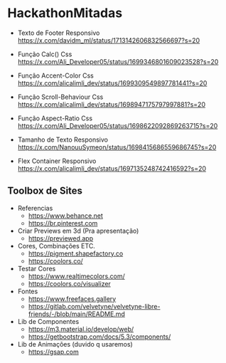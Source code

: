 # HackathonMitadas

- Texto de Footer Responsivo
https://x.com/davidm_ml/status/1713142606832566697?s=20

- Função Calc() Css
https://x.com/Ali_Developer05/status/1699346801609023528?s=20

- Função Accent-Color Css
https://x.com/alicalimli_dev/status/1699309549897781441?s=20

- Função Scroll-Behaviour Css
https://x.com/alicalimli_dev/status/1698947175797997881?s=20

- Função Aspect-Ratio Css
https://x.com/Ali_Developer05/status/1698622092869263715?s=20

- Tamanho de Texto Responsivo
https://x.com/NanouuSymeon/status/1698415686559686745?s=20

- Flex Container Responsivo
https://x.com/alicalimli_dev/status/1697135248742416592?s=20

## Toolbox de Sites
- Referencias
  - https://www.behance.net
  - https://br.pinterest.com
- Criar Previews em 3d (Pra apresentação)
  - https://previewed.app
- Cores, Combinações ETC.
  - https://pigment.shapefactory.co
  - https://coolors.co/
- Testar Cores 
  - https://www.realtimecolors.com/
  - https://coolors.co/visualizer
- Fontes 
  - https://www.freefaces.gallery
  - https://gitlab.com/velvetyne/velvetyne-libre-friends/-/blob/main/README.md
- Lib de Componentes
  - https://m3.material.io/develop/web/
  - https://getbootstrap.com/docs/5.3/components/
- Lib de Animações (duvido q usaremos)
  - https://gsap.com
